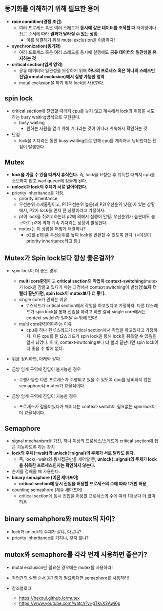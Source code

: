## 동기화를 이해하기 위해 필요한 용어
- **race condition(경쟁 조건)**
  - 여러 프로세스 혹은 여러 스레드가 **동시에 같은 데이터를 조작할 때** 타이밍이나 접근 순서에 따라 **결과가 달라질 수 있는 상황**
    - 이를 해결하기 위해 mutal exclusion을 이용하자!
- **synchronization(동기화)**
  - 여러 프로세스 혹은 여러 스레드를 동시에 실행해도 **공유 데이터의 일관성을 유지하는 것**
- **critical section(임계 영역)**
  - 공유 데이터의 일관성을 보장하기 위해 **하나의 프로세스 혹은 하나의 스레드만 진입(=mutal exclusion)해서 실행 가능한 영역**
  - mutal exclusion을 하기 위해 lock을 사용한다.

## spin lock
- critical section에 진입할 때까지 cpu를 놓지 않고 계속해서 lock의 취득을 시도하는 busy waiting방식으로 구현된다.
  - busy waiting
    - 원하는 자원을 얻기 위해 기다리는 것이 아니라 계속해서 확인하는 것
- 단점
  - lock을 기다리는 동안 busy waiting으로 인해 cpu를 계속해서 낭비한다는 단점이 발생한다.

## Mutex
- **lock을 가질 수 있을 때까지 휴식한다.** 즉, lock을 요청한 후 취득할 때까지 cpu를 소모하지 않고 wait queue에 잠들게 된다.
- **unlock과 lock의 주체가 서로 같아야한다.**
- priority inheritance를 가짐.
  - priority inheritance
  - 우선순위 스케줄링이고, P1(우선순위 높음)과 P2(우선순위 낮음)가 있는 상황에서, P2가 lock을 먼저 쥔 상황이라고 가정하자.
  - p1이 lock을 쥐려고하는데 p2에 의해서 실행이 안됨. 우선순위가 높은데도 불구하고 p2에 의해 계속 기다리는 상황이 발생한다.
  - mutex는 이 상황을 어떻게 해결하냐?
    - p2를 p1만큼 우선순위를 높여 lock을 반환할 수 있도록 한다. (=이것이 priority inheritance라고 함.)

## Mutex가 Spin lock보다 항상 좋은걸까?
- spin lock이 더 좋은 경우
  - **multi core환경**이고 **critical section의 작업이 context-switching**(mutex가 lock을 잠들고 있다가 깨는 과정에서 context switching이 발생함)**보다 더 빨리 끝난다면, spin lock이 mutex보다 더 좋다.**
  - single core가 안되는 이유
    - t1스레드가 critical section에서 작업을 하고있다고 가정하자. 다른 t2스레드가 spin lock을 통해 진입을 하려고 하면 결국 single core에서는 context swtich가 일어날 수 밖에 없다!
  - multi core환경어야하는 이유
    - cpu를 하나 쥔 t1스레드가 critical section에서 작업을 하고있다고 가정하자. 다른 cpu를 쥔 t2스레드가 spin lock을 통해 lock을 취득할 수 있음을 알게 되었다. 이때, context-switching보다 더 빨리 끝난다면 spin lock이 더 좋을 수 밖에 없다.

- 위를 정리하면, 아래와 같다.
- 금방 임계 구역에 진입이 불가능한 경우
  - 수행가능한 다른 프로세스가 수행되고 있을 수 있도록 cpu를 낭비하지 않는 semaphore나 mutex가 효율적이다.
- 금방 임계 구역에 진입이 가능한 경우
  - 프로세스가 잠들어있다가 깨어나는 context-switch이 필요없는 spin lock이 더 효율적이다.

## Semaphore
- signal mechanism을 가진, 하나 이상의 프로세스/스레드가 critical section에 접근 가능하도록 하는 장치
- **lock의 주체(=wait)와 unlock(=signal)의 주체가 서로 달라도 된다.**
  - 즉, lock(=wait)의 동시접근만을 제어할 뿐, **unlock(=signal)의 주체가 lock을 취득한 프로세스인지는 확인하지 않는다.**
- 순서를 정해줄 때 사용한다. 
- **binary semaphore (이진 세마포어)**
  - **critical section에 동시 진입을 허용할 프로세스의 수에 따라 1개만 허용**
- counting semaphore (계수 세마포어)
  - critical section에 동시 진입을 허용할 프로세스의 수에 따라 1개보다 더 많이 허용

## binary semahphore와 mutex의 차이? 
- lock과 unlock의 주체가 같냐, 다르냐?
- priority inheritance를 가지냐, 갖지 않냐?

## mutex와 semaphore를 각각 언제 사용하면 좋은가?
- mutal exclusion만 필요한 경우에는 mutex를 사용하라!
- 작업간의 실행 순서 동기화가 필요하다면 semaphore를 사용하라!

- 참조블로그
  - https://hexoul.github.io/mutex
  - https://www.youtube.com/watch?v=gTkvX2Awj6g